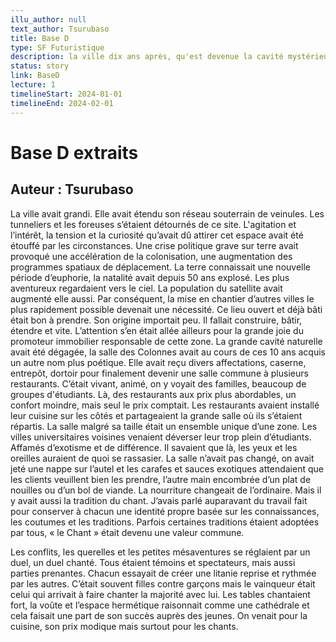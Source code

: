 ```yaml
---
illu_author: null
text_author: Tsurubaso
title: Base D
type: SF Futuristique
description: la ville dix ans après, qu'est devenue la cavité mystérieuse.
status: story
link: BaseD
lecture: 1
timelineStart: 2024-01-01
timelineEnd: 2024-02-01
---
```



# Base D extraits
## Auteur : Tsurubaso

La ville avait grandi. Elle avait étendu son réseau souterrain de veinules. Les tunneliers et les foreuses s’étaient détournés de ce site. L'agitation et l’intérêt, la tension et la curiosité qu’avait dû attirer cet espace avait été étouffé par les circonstances.
Une crise politique grave sur terre avait provoqué une accélération de la colonisation, une augmentation des programmes spatiaux de déplacement. La terre connaissait une nouvelle période d’euphorie, la natalité avait depuis 50 ans explosé. Les plus aventureux regardaient vers le ciel. La population du satellite avait augmenté elle aussi.
Par conséquent, la mise en chantier d’autres villes le plus rapidement possible devenait une nécessité. Ce lieu ouvert et déjà bâti était bon à prendre. Son origine importait peu. Il fallait construire, bâtir, étendre et vite. L’attention s’en était allée ailleurs pour la grande joie du promoteur immobilier responsable de cette zone.
La grande cavité naturelle avait été dégagée, la salle des Colonnes avait au cours de ces 10 ans acquis un autre nom plus poétique. Elle avait reçu divers affectations, caserne, entrepôt, dortoir pour finalement devenir une salle commune à plusieurs restaurants.
C’était vivant, animé, on y voyait des familles, beaucoup de groupes d'étudiants. Là, des restaurants aux prix plus abordables, un confort moindre, mais seul le prix comptait. Les restaurants avaient installé leur cuisine sur les côtés et partageaient la grande salle où ils s’étaient répartis. La salle malgré sa taille était un ensemble unique d’une zone.
Les villes universitaires voisines venaient déverser leur trop plein d’étudiants. Affamés d’exotisme et de différence. Il savaient que là, les yeux et les oreilles auraient de quoi se rassasier.
La salle n’avait pas changé, on avait jeté une nappe sur l’autel et les carafes et sauces exotiques attendaient que les clients veuillent bien les prendre, l’autre main encombrée d’un plat de nouilles ou d’un bol de viande. La nourriture changeait de l’ordinaire. 
Mais il y avait aussi la tradition du chant. J’avais parlé auparavant du travail fait pour conserver à chacun une identité propre basée sur les connaissances, les coutumes et les traditions. Parfois certaines traditions étaient adoptées par tous, « le Chant » était devenu une valeur commune.

Les conflits, les querelles et les petites mésaventures se réglaient par un duel, un duel chanté.
Tous étaient témoins et spectateurs, mais aussi parties prenantes. Chacun essayait de créer une litanie reprise et rythmée par les autres. C’était souvent filles contre garçons mais le vainqueur était celui qui arrivait à faire chanter la majorité avec lui. Les tables chantaient fort, la voûte et l’espace hermétique raisonnait comme une cathédrale et cela faisait une part de son succès auprès des jeunes. On venait pour la cuisine, son prix modique mais surtout pour les chants.
